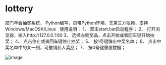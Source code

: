 # lottery
部门年会抽奖系统， Python编写，自带Python环境，无第三方依赖，支持Windows/MacOSX/Linux  
使用说明：
1、  双击start.bat启动程序；
2、	打开浏览器，输入http://127.0.0.1:80
3、	选择左侧奖品，点击开始或者回车键开始抽奖；
4、	点击停止或者回车键停止抽奖；
5、	按1号键弹出中奖名单；
6、	点击中奖名单中的某一列，可撤销此人奖品；
7、	按0号键重置数据；

![image](https://github.com/yuhuating/lottery/blob/master/index.png)
